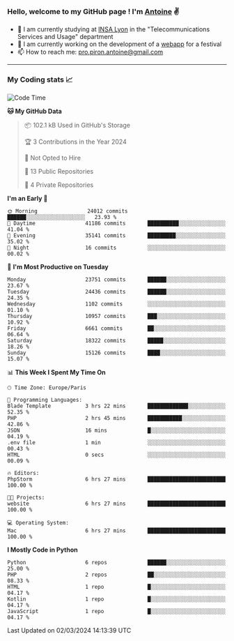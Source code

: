 ### Hello, welcome to my GitHub page ! I'm [Antoine](https://github.com/AntoinePiron) ✌️

- 🌱 I am currently studying at [INSA Lyon](https://www.insa-lyon.fr) in the "Telecommunications Services and Usage" department
- 🔭 I am currently working on the development of a [webapp](https://github.com/24HeuresINSA/Overbookd) for a festival
- 📫 How to reach me: [pro.piron.antoine@gmail.com](mailto:pro.piron.antoine@gmail.com)

---

### My Coding stats 📈
<!--START_SECTION:waka-->
![Code Time](http://img.shields.io/badge/Code%20Time-211%20hrs%2036%20mins-blue)

**🐱 My GitHub Data** 

> 📦 102.1 kB Used in GitHub's Storage 
 > 
> 🏆 3 Contributions in the Year 2024
 > 
> 🚫 Not Opted to Hire
 > 
> 📜 13 Public Repositories 
 > 
> 🔑 4 Private Repositories 
 > 
**I'm an Early 🐤** 

```text
🌞 Morning                24012 commits       ██████░░░░░░░░░░░░░░░░░░░   23.93 % 
🌆 Daytime                41186 commits       ██████████░░░░░░░░░░░░░░░   41.04 % 
🌃 Evening                35141 commits       █████████░░░░░░░░░░░░░░░░   35.02 % 
🌙 Night                  16 commits          ░░░░░░░░░░░░░░░░░░░░░░░░░   00.02 % 
```
📅 **I'm Most Productive on Tuesday** 

```text
Monday                   23751 commits       ██████░░░░░░░░░░░░░░░░░░░   23.67 % 
Tuesday                  24436 commits       ██████░░░░░░░░░░░░░░░░░░░   24.35 % 
Wednesday                1102 commits        ░░░░░░░░░░░░░░░░░░░░░░░░░   01.10 % 
Thursday                 10957 commits       ███░░░░░░░░░░░░░░░░░░░░░░   10.92 % 
Friday                   6661 commits        ██░░░░░░░░░░░░░░░░░░░░░░░   06.64 % 
Saturday                 18322 commits       █████░░░░░░░░░░░░░░░░░░░░   18.26 % 
Sunday                   15126 commits       ████░░░░░░░░░░░░░░░░░░░░░   15.07 % 
```


📊 **This Week I Spent My Time On** 

```text
🕑︎ Time Zone: Europe/Paris

💬 Programming Languages: 
Blade Template           3 hrs 22 mins       █████████████░░░░░░░░░░░░   52.35 % 
PHP                      2 hrs 45 mins       ███████████░░░░░░░░░░░░░░   42.86 % 
JSON                     16 mins             █░░░░░░░░░░░░░░░░░░░░░░░░   04.19 % 
.env file                1 min               ░░░░░░░░░░░░░░░░░░░░░░░░░   00.43 % 
HTML                     0 secs              ░░░░░░░░░░░░░░░░░░░░░░░░░   00.09 % 

🔥 Editors: 
PhpStorm                 6 hrs 27 mins       █████████████████████████   100.00 % 

🐱‍💻 Projects: 
website                  6 hrs 27 mins       █████████████████████████   100.00 % 

💻 Operating System: 
Mac                      6 hrs 27 mins       █████████████████████████   100.00 % 
```

**I Mostly Code in Python** 

```text
Python                   6 repos             ██████░░░░░░░░░░░░░░░░░░░   25.00 % 
PHP                      2 repos             ██░░░░░░░░░░░░░░░░░░░░░░░   08.33 % 
HTML                     1 repo              █░░░░░░░░░░░░░░░░░░░░░░░░   04.17 % 
Kotlin                   1 repo              █░░░░░░░░░░░░░░░░░░░░░░░░   04.17 % 
JavaScript               1 repo              █░░░░░░░░░░░░░░░░░░░░░░░░   04.17 % 
```




 Last Updated on 02/03/2024 14:13:39 UTC
<!--END_SECTION:waka-->
